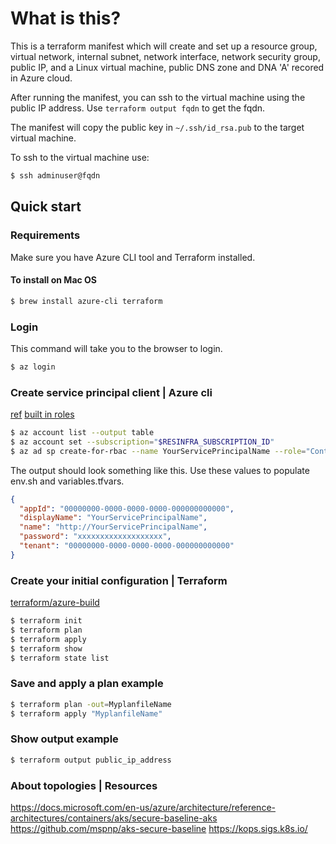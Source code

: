 # What is this?
This is a terraform manifest which will create and set up a resource group, virtual network, 
internal subnet, network interface, network security group, public IP, and a Linux virtual machine, public DNS zone and DNA 'A' recored in Azure cloud.

After running the manifest, you can ssh to the virtual machine using the public IP address. 
Use `terraform output fqdn` to get the fqdn.

The manifest will copy the public key in `~/.ssh/id_rsa.pub` to the target virtual machine.

To ssh to the virtual machine use:
```bash
$ ssh adminuser@fqdn
```

## Quick start

### Requirements
Make sure you have Azure CLI tool and Terraform installed. 

#### To install on Mac OS
```bash
$ brew install azure-cli terraform
```

### Login
This command will take you to the browser to login.
```bash
$ az login
```

### Create service principal client | Azure cli
[ref](https://registry.terraform.io/providers/hashicorp/azurerm/latest/docs/guides/service_principal_client_secret)
[built in roles](https://docs.microsoft.com/en-gb/azure/role-based-access-control/built-in-roles)
```bash
$ az account list --output table
$ az account set --subscription="$RESINFRA_SUBSCRIPTION_ID"
$ az ad sp create-for-rbac --name YourServicePrincipalName --role="Contributor" --scopes="/subscriptions/$RESINFRA_SUBSCRIPTION_ID"
```

The output should look something like this. Use these values to populate env.sh and variables.tfvars.
```json
{
  "appId": "00000000-0000-0000-0000-000000000000",
  "displayName": "YourServicePrincipalName",
  "name": "http://YourServicePrincipalName",
  "password": "xxxxxxxxxxxxxxxxxxx",
  "tenant": "00000000-0000-0000-0000-000000000000"
}
```

### Create your initial configuration | Terraform
[terraform/azure-build](https://learn.hashicorp.com/tutorials/terraform/azure-build)

```bash
$ terraform init
$ terraform plan
$ terraform apply
$ terraform show
$ terraform state list
```

### Save and apply a plan example
```bash
$ terraform plan -out=MyplanfileName
$ terraform apply "MyplanfileName"
```

### Show output example

```bash
$ terraform output public_ip_address
```

### About topologies | Resources
https://docs.microsoft.com/en-us/azure/architecture/reference-architectures/containers/aks/secure-baseline-aks
https://github.com/mspnp/aks-secure-baseline
https://kops.sigs.k8s.io/